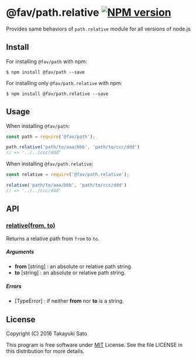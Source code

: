 @fav/path.relative [![NPM version][npm-image]][npm-url]
==================

Provides same behaviors of `path.relative` module for all versions of node.js

Install
-------

For installing `@fav/path` with npm:

```
$ npm install @fav/path --save
```

For installing only `@fav/path.relative` with npm:

```
$ npm install @fav/path.relative --save
```

Usage
-----

When installing `@fav/path`:

```js
const path = require('@fav/path');

path.relative('path/to/aaa/bbb', 'path/to/ccc/ddd')
// => '../../ccc/ddd'
```

When installing `@fav/path.relative`:

```js
const relative = require('@fav/path.relative');

relative('path/to/aaa/bbb', 'path/to/ccc/ddd')
// => '../../ccc/ddd'
```

API
---

### <u>relative(from, to)</u>

Returns a relative path from `from` to `to`.

##### Arguments

* **from** [string] : an absolute or relative path string.
* **to** [string] : an absolute or relative path string.

##### Errors

* [TypeError] : if neither **from** nor **to** is a string.

License
-------

Copyright (C) 2016 Takayuki Sato

This program is free software under [MIT][mit-url] License.
See the file LICENSE in this distribution for more details.

[npm-image]: http://img.shields.io/badge/npm-v0.9.0-blue.svg
[npm-url]: https://www.npmjs.org/package/@fav/path/
[mit-url]: https://opensource.org/licenses/MIT

